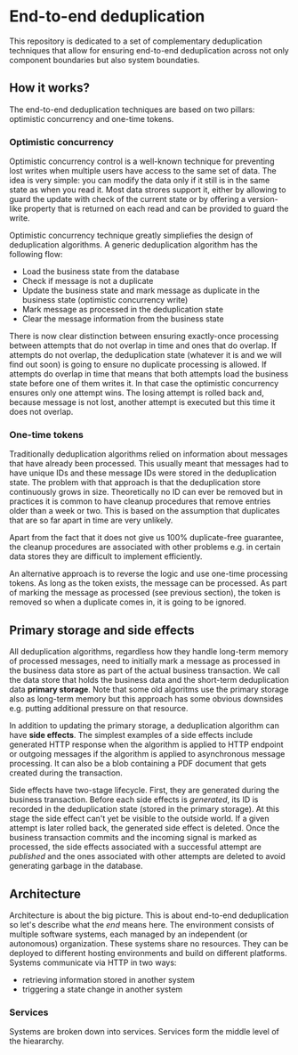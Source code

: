 # End-to-end deduplication

This repository is dedicated to a set of complementary deduplication techniques that allow for ensuring end-to-end deduplication across not only component boundaries but also system boundaties.

## How it works?

The end-to-end deduplication techniques are based on two pillars: optimistic concurrency and one-time tokens.

### Optimistic concurrency

Optimistic concurrency control is a well-known technique for preventing lost writes when multiple users have access to the same set of data. The idea is very simple: you can modify the data only if it still is in the same state as when you read it. Most data strores support it, either by allowing to guard the update with check of the current state or by offering a version-like property that is returned on each read and can be provided to guard the write.

Optimistic concurrency technique greatly simpliefies the design of deduplication algorithms. A generic deduplication algorithm has the following flow:
 - Load the business state from the database
 - Check if message is not a duplicate
 - Update the business state and mark message as duplicate in the business state (optimistic concurrency write)
 - Mark message as processed in the deduplication state
 - Clear the message information from the business state

There is now clear distinction between ensuring exactly-once processing between attempts that do not overlap in time and ones that do overlap. If attempts do not overlap, the deduplication state (whatever it is and we will find out soon) is going to ensure no duplicate processing is allowed. If attempts do overlap in time that means that both attempts load the business state before one of them writes it. In that case the optimistic concurrency ensures only one attempt wins. The losing attempt is rolled back and, because message is not lost, another attempt is executed but this time it does not overlap.

### One-time tokens

Traditionally deduplication algorithms relied on information about messages that have already been processed. This usually meant that messages had to have unique IDs and these message IDs were stored in the deduplication state. The problem with that approach is that the deduplication store continuously grows in size. Theoretically no ID can ever be removed but in practices it is common to have cleanup procedures that remove entries older than a week or two. This is based on the assumption that duplicates that are so far apart in time are very unlikely. 

Apart from the fact that it does not give us 100% duplicate-free guarantee, the cleanup procedures are associated with other problems e.g. in certain data stores they are difficult to implement efficiently.

An alternative approach is to reverse the logic and use one-time processing tokens. As long as the token exists, the message can be processed. As part of marking the message as processed (see previous section), the token is removed so when a duplicate comes in, it is going to be ignored.


## Primary storage and side effects

All deduplication algorithms, regardless how they handle long-term memory of processed messages, need to initially mark a message as processed in the business data store as part of the actual business transaction. We call the data store that holds the business data and the short-term deduplication data **primary storage**. Note that some old algoritms use the primary storage also as long-term memory but this approach has some obvious downsides e.g. putting additional pressure on that resource.

In addition to updating the primary storage, a deduplication algorithm can have **side effects**. The simplest examples of a side effects include generated HTTP response when the algorithm is applied to HTTP endpoint or outgoing messages if the algorithm is applied to asynchronous message processing. It can also be a blob containing a PDF document that gets created during the transaction.

Side effects have two-stage lifecycle. First, they are generated during the business transaction. Before each side effects is *generated*, its ID is recorded in the deduplication state (stored in the primary storage). At this stage the side effect can't yet be visible to the outside world. If a given attempt is later rolled back, the generated side effect is deleted. Once the business transaction commits and the incoming signal is marked as processed, the side effects associated with a successful attempt are *published* and the ones associated with other attempts are deleted to avoid generating garbage in the database.

## Architecture

Architecture is about the big picture. This is about end-to-end deduplication so let's describe what the *end* means here. The environment consists of multiple software systems, each managed by an independent (or autonomous) organization. These systems share no resources. They can be deployed to different hosting environments and build on different platforms. Systems communicate via HTTP in two ways:
 - retrieving information stored in another system
 - triggering a state change in another system
 
### Services

Systems are broken down into services. Services form the middle level of the hieararchy. 


